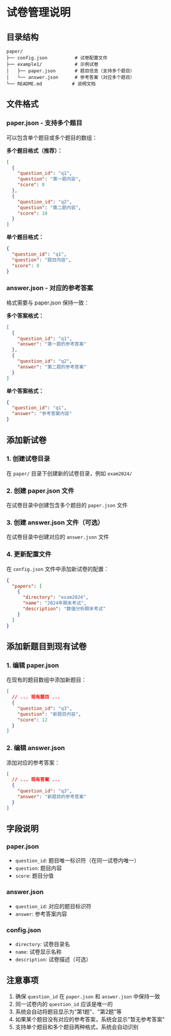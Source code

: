 # 试卷管理说明

## 目录结构

```
paper/
├── config.json          # 试卷配置文件
├── example1/            # 示例试卷
│   ├── paper.json       # 题目信息（支持多个题目）
│   └── answer.json      # 参考答案（对应多个题目）
└── README.md           # 说明文档
```

## 文件格式

### paper.json - 支持多个题目

可以包含单个题目或多个题目的数组：

**多个题目格式（推荐）：**

```json
[
  {
    "question_id": "q1",
    "question": "第一题内容",
    "score": 8
  },
  {
    "question_id": "q2",
    "question": "第二题内容",
    "score": 10
  }
]
```

**单个题目格式：**

```json
{
  "question_id": "q1",
  "question": "题目内容",
  "score": 8
}
```

### answer.json - 对应的参考答案

格式需要与 paper.json 保持一致：

**多个答案格式：**

```json
[
  {
    "question_id": "q1",
    "answer": "第一题的参考答案"
  },
  {
    "question_id": "q2",
    "answer": "第二题的参考答案"
  }
]
```

**单个答案格式：**

```json
{
  "question_id": "q1",
  "answer": "参考答案内容"
}
```

## 添加新试卷

### 1. 创建试卷目录

在 `paper/` 目录下创建新的试卷目录，例如 `exam2024/`

### 2. 创建 paper.json 文件

在试卷目录中创建包含多个题目的 `paper.json` 文件

### 3. 创建 answer.json 文件（可选）

在试卷目录中创建对应的 `answer.json` 文件

### 4. 更新配置文件

在 `config.json` 文件中添加新试卷的配置：

```json
{
  "papers": [
    {
      "directory": "exam2024",
      "name": "2024年期末考试",
      "description": "数值分析期末考试"
    }
  ]
}
```

## 添加新题目到现有试卷

### 1. 编辑 paper.json

在现有的题目数组中添加新题目：

```json
[
  // ... 现有题目 ...
  {
    "question_id": "q3",
    "question": "新题目内容",
    "score": 12
  }
]
```

### 2. 编辑 answer.json

添加对应的参考答案：

```json
[
  // ... 现有答案 ...
  {
    "question_id": "q3",
    "answer": "新题目的参考答案"
  }
]
```

## 字段说明

### paper.json

- `question_id`: 题目唯一标识符（在同一试卷内唯一）
- `question`: 题目内容
- `score`: 题目分值

### answer.json

- `question_id`: 对应的题目标识符
- `answer`: 参考答案内容

### config.json

- `directory`: 试卷目录名
- `name`: 试卷显示名称
- `description`: 试卷描述（可选）

## 注意事项

1. 确保 `question_id` 在 `paper.json` 和 `answer.json` 中保持一致
2. 同一试卷内的 `question_id` 应该是唯一的
3. 系统会自动将题目显示为"第1题"、"第2题"等
4. 如果某个题目没有对应的参考答案，系统会显示"暂无参考答案"
5. 支持单个题目和多个题目两种格式，系统会自动识别
